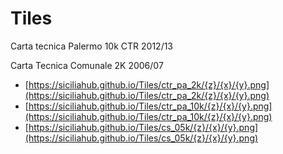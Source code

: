 # Tiles

Carta tecnica Palermo 10k CTR 2012/13

Carta Tecnica Comunale 2K 2006/07 

-    [https://siciliahub.github.io/Tiles/ctr_pa_2k/{z}/{x}/{y}.png](https://siciliahub.github.io/Tiles/ctr_pa_2k/{z}/{x}/{y}.png)
-    [https://siciliahub.github.io/Tiles/ctr_pa_10k/{z}/{x}/{y}.png](https://siciliahub.github.io/Tiles/ctr_pa_10k/{z}/{x}/{y}.png)
-    [https://siciliahub.github.io/Tiles/cs_05k/{z}/{x}/{y}.png](https://siciliahub.github.io/Tiles/cs_05k/{z}/{x}/{y}.png)
